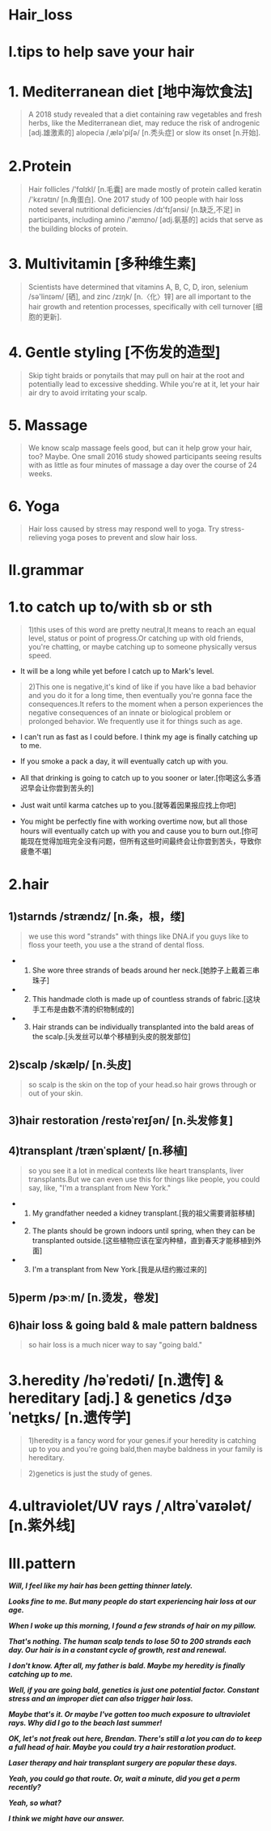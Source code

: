 # Hair_loss
# I.tips to help save your hair
# 1. Mediterranean diet [地中海饮食法]
> A 2018 study revealed that a diet containing raw vegetables and fresh herbs, like the Mediterranean diet, may reduce the risk of androgenic [adj.雄激素的] alopecia /ˌælə'piʃə/ [n.秃头症] or slow its onset [n.开始].

# 2.Protein
> Hair follicles /'fɑlɪkl/ [n.毛囊] are made mostly of protein called keratin /'kɛrətɪn/ [n.角蛋白]. One 2017 study of 100 people with hair loss noted several nutritional deficiencies /dɪ'fɪʃənsi/ [n.缺乏,不足] in participants, including amino /'æmɪno/ [adj.氨基的] acids that serve as the building blocks of protein.

# 3. Multivitamin [多种维生素]
> Scientists have determined that vitamins A, B, C, D, iron, selenium /sə'linɪəm/ [硒], and zinc /zɪŋk/ [n.〈化〉锌] are all important to the hair growth and retention processes, specifically with cell turnover [细胞的更新]. 

# 4. Gentle styling [不伤发的造型]
> Skip tight braids or ponytails that may pull on hair at the root and potentially lead to excessive shedding. While you're at it, let your hair air dry to avoid irritating your scalp.

# 5. Massage
> We know scalp massage feels good, but can it help grow your hair, too? Maybe. One small 2016 study showed participants seeing results with as little as four minutes of massage a day over the course of 24 weeks.

# 6. Yoga
> Hair loss caused by stress may respond well to yoga. Try stress-relieving yoga poses to prevent and slow hair loss.

# II.grammar
# 1.to catch up to/with sb or sth
> 1)this uses of this word are pretty neutral,It means to reach an equal level, status or point of progress.Or catching up with old friends, you're chatting, or maybe catching up to someone physically versus speed. 

- It will be a long while yet before I catch up to Mark's level.

> 2)This one is negative,it's kind of like if you have like a bad behavior and you do it for a long time, then eventually you're gonna face the consequences.It refers to the moment when a person experiences the negative consequences of an innate or biological problem or prolonged behavior. We frequently use it for things such as age.

- I can't run as fast as I could before. I think my age is finally catching up to me.

- If you smoke a pack a day, it will eventually catch up with you.

- All that drinking is going to catch up to you sooner or later.[你喝这么多酒迟早会让你尝到苦头的]

- Just wait until karma catches up to you.[就等着因果报应找上你吧]

- You might be perfectly fine with working overtime now, but all those hours will eventually catch up with you and cause you to burn out.[你可能现在觉得加班完全没有问题，但所有这些时间最终会让你尝到苦头，导致你疲惫不堪]

# 2.hair
## 1)starnds /strændz/ [n.条，根，缕]
> we use this word "strands" with things like DNA.if you guys like to floss your teeth, you use a the strand of dental floss.

- 1. She wore three strands of beads around her neck.[她脖子上戴着三串珠子]

- 2. This handmade cloth is made up of countless strands of fabric.[这块手工布是由数不清的织物制成的]

- 3. Hair strands can be individually transplanted into the bald areas of the scalp.[头发丝可以单个移植到头皮的脱发部位]

## 2)scalp /skælp/ [n.头皮]
> so scalp is the skin on the top of your head.so hair grows through or out of your skin.

## 3)hair restoration /restəˈreɪʃən/ [n.头发修复]

## 4)transplant /trænˈsplænt/ [n.移植]
> so you see it a lot in medical contexts like heart transplants, liver transplants.But we can even use this for things like people, you could say, like, "I'm a transplant from New York."

- 1. My grandfather needed a kidney transplant.[我的祖父需要肾脏移植]

- 2. The plants should be grown indoors until spring, when they can be transplanted outside.[这些植物应该在室内种植，直到春天才能移植到外面]

- 3. I'm a transplant from New York.[我是从纽约搬过来的]

## 5)perm /pɝːm/ [n.烫发，卷发]

## 6)hair loss & going bald & male pattern baldness
> so hair loss is a much nicer way to say "going bald."

# 3.heredity /həˈredəti/ [n.遗传] & hereditary [adj.] & genetics /dʒəˈnet̬ɪks/ [n.遗传学]
> 1)heredity is a fancy word for your genes.if your heredity is catching up to you and you're going bald,then maybe baldness in your family is hereditary.

> 2)genetics is just the study of genes.

# 4.ultraviolet/UV rays /ˌʌltrəˈvaɪələt/ [n.紫外线]

# III.pattern
***Will, I feel like my hair has been getting thinner lately.***

***Looks fine to me. But many people do start experiencing hair loss at our age.***

***When I woke up this morning, I found a few strands of hair on my pillow.***

***That's nothing. The human scalp tends to lose 50 to 200 strands each day. Our hair is in a constant cycle of growth, rest and renewal.***

***I don't know. After all, my father is bald. Maybe my heredity is finally catching up to me.***

***Well, if you are going bald, genetics is just one potential factor. Constant stress and an improper diet can also trigger hair loss.***

***Maybe that's it. Or maybe I've gotten too much exposure to ultraviolet rays. Why did I go to the beach last summer!***

***OK, let's not freak out here, Brendan. There's still a lot you can do to keep a full head of hair. Maybe you could try a hair restoration product.***

***Laser therapy and hair transplant surgery are popular these days.***

***Yeah, you could go that route. Or, wait a minute, did you get a perm recently?***

***Yeah, so what?***

***I think we might have our answer.***













